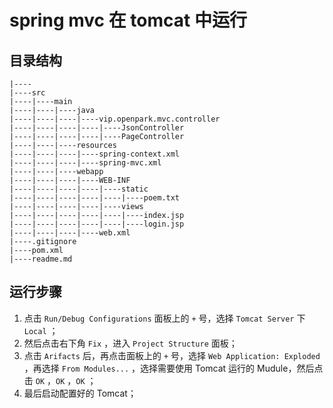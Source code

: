# spring mvc 在 tomcat 中运行

## 目录结构

```text
|----
|----src
|----|----main
|----|----|----java
|----|----|----|----vip.openpark.mvc.controller
|----|----|----|----|----JsonController
|----|----|----|----|----PageController
|----|----|----resources
|----|----|----|----spring-context.xml
|----|----|----|----spring-mvc.xml
|----|----|----webapp
|----|----|----|----WEB-INF
|----|----|----|----|----static
|----|----|----|----|----|----poem.txt
|----|----|----|----|----views
|----|----|----|----|----|----index.jsp
|----|----|----|----|----|----login.jsp
|----|----|----|----web.xml
|----.gitignore
|----pom.xml
|----readme.md
```

## 运行步骤

1. 点击 `Run/Debug Configurations` 面板上的 `+` 号，选择 `Tomcat Server` 下 `Local`  ；
2. 然后点击右下角 `Fix` ，进入 `Project Structure` 面板；
3. 点击 `Arifacts` 后，再点击面板上的 `+` 号，选择 `Web Application: Exploded` ，再选择 `From Modules...` ，选择需要使用 Tomcat 运行的 Mudule，然后点击 `OK` ，`OK` ，`OK` ；
4. 最后启动配置好的 Tomcat；

